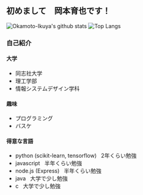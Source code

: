 ## 初めまして　岡本育也です！

![Okamoto-Ikuya's github stats](https://github-readme-stats.vercel.app/api?username=oi198&show_icons=true&theme=dark)
![Top Langs](https://github-readme-stats.vercel.app/api/top-langs/?username=oi198&theme=dark&langs_count=5)

 
### 自己紹介
 #### 大学
 + 同志社大学<br>
 + 理工学部<br>
 + 情報システムデザイン学科<br>
 
 #### 趣味
 + プログラミング<br>
 + バスケ
 
 #### 得意な言語
 + python (scikit-learn, tensorflow) &nbsp; 2年くらい勉強<br>
 + javascript &nbsp; 半年くらい勉強<br>
 + node.js (Express) &nbsp; 半年くらい勉強<br>
 + java &nbsp; 大学で少し勉強<br>
 + c &nbsp; 大学で少し勉強<br>
